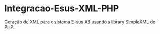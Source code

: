 # Integracao-Esus-XML-PHP
Geração de XML para o sistema E-sus AB usando a library SimpleXML do PHP.
